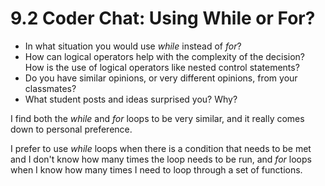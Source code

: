 # 9.2 Coder Chat: Using While or For?

 - In what situation you would use *while* instead of *for*?
 - How can logical  operators help with the complexity of the decision? How is the use of  logical operators like nested control statements?
 - Do you have similar opinions, or very different opinions, from your classmates?
 - What student posts and ideas surprised you? Why?

I find both the *while* and *for* loops to be very similar, and it really comes down to personal preference.

I prefer to use *while* loops when there is a condition that needs to be met and I don't know how many times the loop needs to be run, and *for* loops when I know how many times I need to loop through a set of functions.
